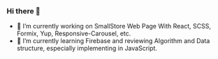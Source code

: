 ### Hi there 👋

- 🔭 I’m currently working on SmallStore Web Page With React, SCSS, Formix, Yup, Responsive-Carousel, etc.
- 🌱 I’m currently learning Firebase and reviewing Algorithm and Data structure, especially implementing in JavaScript.


<!--
**hazedrops/hazedrops** is a ✨ _special_ ✨ repository because its `README.md` (this file) appears on your GitHub profile.

Here are some ideas to get you started:

- 🔭 I’m currently working on SmallStore Web Page With React, SCSS, Formix, Yup, Responsive-Carousel, etc.
- 🌱 I’m currently learning ...
- 👯 I’m looking to collaborate on ...
- 🤔 I’m looking for help with ...
- 💬 Ask me about ...
- 📫 How to reach me: ...
- 😄 Pronouns: ...
- ⚡ Fun fact: ...
-->
